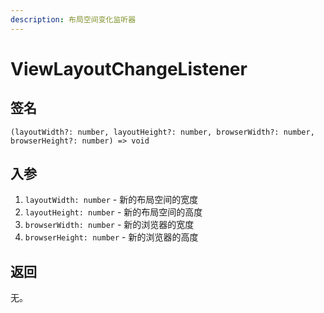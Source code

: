 ```yaml
---
description: 布局空间变化监听器
---
```


# ViewLayoutChangeListener

## 签名

`(layoutWidth?: number, layoutHeight?: number, browserWidth?: number, browserHeight?: number) => void`

## 入参

1. `layoutWidth: number` - 新的布局空间的宽度
2. `layoutHeight: number` - 新的布局空间的高度
3. `browserWidth: number` - 新的浏览器的宽度
4. `browserHeight: number` - 新的浏览器的高度

## 返回

无。



